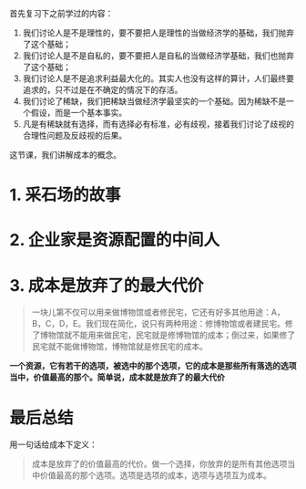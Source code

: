 首先复习下之前学过的内容：

1. 我们讨论人是不是理性的，要不要把人是理性的当做经济学的基础，我们抛弃了这个基础；
2. 我们讨论人是不是自私的，要不要把人是自私的当做经济学基础，我们也抛弃了这个基础；
3. 我们讨论人是不是追求利益最大化的。其实人也没有这样的算计，人们最终要追求的，只不过是在不确定的情况下的存活。
4. 我们讨论了稀缺，我们把稀缺当做经济学最坚实的一个基础。因为稀缺不是一个假设，而是一个基本事实。
5. 凡是有稀缺就有选择，而有选择必有标准，必有歧视，接着我们讨论了歧视的合理性问题及反歧视的后果。

这节课，我们讲解成本的概念。

# 1. 采石场的故事
# 2. 企业家是资源配置的中间人
# 3. 成本是放弃了的最大代价

>一块儿第不仅可以用来做博物馆或者修民宅，它还有好多其他用途：A，B，C，D，E。我们现在简化，说只有两种用途：修博物馆或者建民宅。修了博物馆就不能用来做民宅，民宅就是修博物馆的成本；倒过来，如果修了民宅就不能做博物馆，博物馆就是修民宅的成本。

**一个资源，它有若干的选项，被选中的那个选项，它的成本是那些所有落选的选项当中，价值最高的那个。简单说，成本就是放弃了的最大代价**

# 最后总结

用一句话给成本下定义：
> 成本是放弃了的价值最高的代价。做一个选择，你放弃的是所有其他选项当中价值最高的那个选项。选项是选项的成本，选项与选项互为成本。







